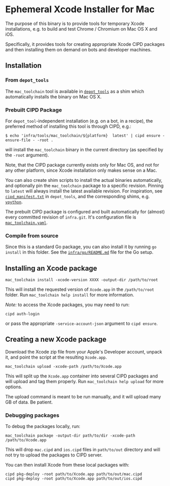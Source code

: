 # Ephemeral Xcode Installer for Mac

The purpose of this binary is to provide tools for temporary Xcode
installations, e.g. to build and test Chrome / Chromium on Mac OS X and iOS.

Specifically, it provides tools for creating appropriate Xcode CIPD packages and
then installing them on demand on bots and developer machines.

## Installation

### From `depot_tools`

The `mac_toolchain` tool is available in
[`depot_tools`](https://chromium.googlesource.com/chromium/tools/depot_tools.git)
as a shim which automatically installs the binary on Mac OS X.

### Prebuilt CIPD Package

For `depot_tool`-independent installation (e.g. on a bot, in a recipe), the
preferred method of installing this tool is through CIPD, e.g.:

    $ echo 'infra/tools/mac_toolchain/${platform}  latest' | cipd ensure -ensure-file - -root .

will install the `mac_toolchain` binary in the current directory (as specified
by the `-root` argument).

Note, that the CIPD package currently exists only for Mac OS, and not for any
other platform, since Xcode installation only makes sense on a Mac.

You can also create shim scripts to install the actual binaries automatically,
and optionally pin the `mac_toolchain` package to a specific revision. Pinning
to `latest` will always install the latest available revision. For inspiration,
see
[`cipd_manifest.txt`](https://chromium.googlesource.com/chromium/tools/depot_tools.git/+/master/cipd_manifest.txt)
in `depot_tools`, and the corresponding shims,
e.g. [`vpython`](https://chromium.googlesource.com/chromium/tools/depot_tools.git/+/master/vpython).

The prebuilt CIPD package is configured and built automatically for (almost)
every committed revision of `infra.git`. It's configuration file is
[`mac_toolchain.yaml`](https://chromium.googlesource.com/infra/infra/+/master/build/packages/mac_toolchain.yaml).

### Compile from source

Since this is a standard Go package, you can also install it by running `go
install` in this folder. See the [`infra/go/README.md`](../../../../README.md) file
for the Go setup.

## Installing an Xcode package

    mac_toolchain install -xcode-version XXXX -output-dir /path/to/root

This will install the requested version of `Xcode.app` in the `/path/to/root`
folder.  Run `mac_toolchain help install` for more information.

_Note:_ to access the Xcode packages, you may need to run:

    cipd auth-login

or pass the appropriate `-service-account-json` argument to `cipd ensure`.

## Creating a new Xcode package

Download the Xcode zip file from your Apple's Developer account, unpack it, and
point the script at the resulting `Xcode.app`.

    mac_toolchain upload -xcode-path /path/to/Xcode.app

This will split up the `Xcode.app` container into several CIPD packages and will
upload and tag them properly. Run `mac_toolchain help upload` for more options.

The upload command is meant to be run manually, and it will upload many GB of
data. Be patient.

### Debugging packages

To debug the packages locally, run:

    mac_toolchain package -output-dir path/to/dir -xcode-path /path/to/Xcode.app

This will drop `mac.cipd` and `ios.cipd` files in `path/to/out` directory and
will not try to upload the packages to CIPD server.

You can then install Xcode from these local packages with:

    cipd pkg-deploy -root path/to/Xcode.app path/to/out/mac.cipd
    cipd pkg-deploy -root path/to/Xcode.app path/to/out/ios.cipd

